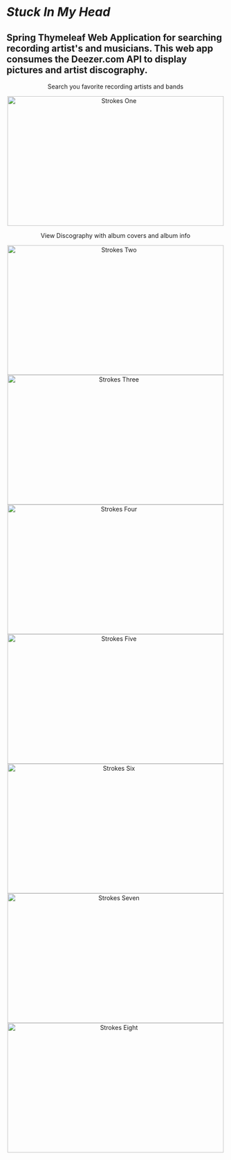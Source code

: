 
# _Stuck In My Head_

## Spring Thymeleaf Web Application for searching recording artist's and musicians. This web app consumes the Deezer.com API to display pictures and artist discography. 

<div align="center">
<p>Search you favorite recording artists and bands</p>
<img src="https://github.com/HarryDulaney/open-data-web-app/blob/master/img/one.png" height="300" width="500" alt="Strokes One"><br>

<p>View Discography with album covers and album info</p>
<img src="https://github.com/HarryDulaney/open-data-web-app/blob/master/img/two.png" height="300" width="500" alt="Strokes Two">
<img src="https://github.com/HarryDulaney/open-data-web-app/blob/master/img/three.png" height="300" width="500" alt="Strokes Three">
<img src="https://github.com/HarryDulaney/open-data-web-app/blob/master/img/four.png" height="300" width="500" alt="Strokes Four">
<img src="https://github.com/HarryDulaney/open-data-web-app/blob/master/img/five.png" height="300" width="500" alt="Strokes Five">
<img src="https://github.com/HarryDulaney/open-data-web-app/blob/master/img/six.png" height="300" width="500" alt="Strokes Six">
<img src="https://github.com/HarryDulaney/open-data-web-app/blob/master/img/seven.png" height="300" width="500" alt="Strokes Seven">
<img src="https://github.com/HarryDulaney/open-data-web-app/blob/master/img/eight.png" height="300" width="500" alt="Strokes Eight">

</div>